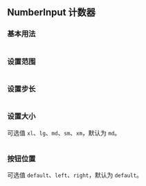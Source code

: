## NumberInput 计数器

### 基本用法

```vue demo src="../../examples/number-input/base.vue"
```

### 设置范围

```vue demo src="../../examples/number-input/range.vue"
```

### 设置步长

```vue demo src="../../examples/number-input/step.vue"
```

### 设置大小

可选值 `xl`、`lg`、`md`、`sm`、`xm`，默认为 `md`。

```vue demo src="../../examples/number-input/size.vue"
```

### 按钮位置

可选值 `default`、`left`、`right`，默认为 `default`。

```vue demo src="../../examples/number-input/placement.vue"
```

